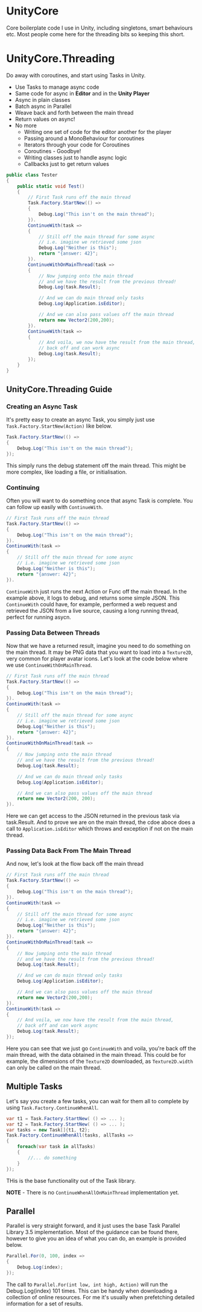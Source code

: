 # UnityCore
Core boilerplate code I use in Unity, including singletons, smart behaviours etc.  Most people come here for the threading bits so keeping this short.

# UnityCore.Threading
Do away with coroutines, and start using Tasks in Unity.
* Use Tasks to manage async code
* Same code for async in **Editor** and in the **Unity Player**
* Async in plain classes 
* Batch async in Parallel
* Weave back and forth between the main thread 
* Return values on async!
* No more
    * Writing one set of code for the editor another for the player
    * Passing around a MonoBehaviour for coroutines
    * Iterators through your code for Coroutines
    * Coroutines - Goodbye!
    * Writing classes just to handle async logic 
    * Callbacks just to get return values

```csharp
public class Tester
{
    public static void Test()
    {
        // First Task runs off the main thread
        Task.Factory.StartNew(() =>
        {
            Debug.Log("This isn't on the main thread");
        }).
        ContinueWith(task =>
        {
            // Still off the main thread for some async
            // i.e. imagine we retrieved some json 
            Debug.Log("Neither is this");
            return "{answer: 42}";
        }).
        ContinueWithOnMainThread(task =>
        {
            // Now jumping onto the main thread 
            // and we have the result from the previous thread!
            Debug.Log(task.Result);

            // And we can do main thread only tasks
            Debug.Log(Application.isEditor);

            // And we can also pass values off the main thread
            return new Vector2(200,200);
        }).
        ContinueWith(task =>
        {
            // And voila, we now have the result from the main thread, 
            // back off and can work async
            Debug.Log(task.Result);
        });
    }
}
```

## UnityCore.Threading Guide
### Creating an Async Task
It's pretty easy to create an async Task, you simply just use `Task.Factory.StartNew(Action)` like below.
```csharp
Task.Factory.StartNew(() =>
{
    Debug.Log("This isn't on the main thread");
});
```
This simply runs the debug statement off the main thread.  This might be more complex, like loading a file, or initialisation.

### Continuing
Often you will want to do something once that async Task is complete.  You can follow up easily with `ContinueWith`.
```csharp
// First Task runs off the main thread
Task.Factory.StartNew(() =>
{
    Debug.Log("This isn't on the main thread");
}).
ContinueWith(task =>
{
    // Still off the main thread for some async
    // i.e. imagine we retrieved some json 
    Debug.Log("Neither is this");
    return "{answer: 42}";
}).
```
`ContinueWith` just runs the next Action or Func<T> off the main thread.  In the example above, it logs to debug, and returns some simple JSON.  This `ContinueWith` could have, for example, performed a web request and retrieved the JSON from a live source, causing a long running thread, perfect for running asycn.
### Passing Data Between Threads
Now that we have a returned result, imagine you need to do something on the main thread.  It may be PNG data that you want to load into a `Texture2D`, very common for player avatar icons.  Let's look at the code below where we use `ContinueWithOnMainThread`.
```csharp
// First Task runs off the main thread
Task.Factory.StartNew(() =>
{
    Debug.Log("This isn't on the main thread");
}).
ContinueWith(task =>
{
    // Still off the main thread for some async
    // i.e. imagine we retrieved some json 
    Debug.Log("Neither is this");
    return "{answer: 42}";
}).
ContinueWithOnMainThread(task =>
{
    // Now jumping onto the main thread 
    // and we have the result from the previous thread!
    Debug.Log(task.Result);

    // And we can do main thread only tasks
    Debug.Log(Application.isEditor);

    // And we can also pass values off the main thread
    return new Vector2(200, 200);
}).
```
Here we can get access to the JSON returned in the previous task via task.Result.  And to prove we are on the main thread, the cdoe aboce does a call to `Application.isEditor` which throws and exception if not on the main thread.
### Passing Data Back From The Main Thread
And now, let's look at the flow back off the main thread

```csharp
// First Task runs off the main thread
Task.Factory.StartNew(() =>
{
    Debug.Log("This isn't on the main thread");
}).
ContinueWith(task =>
{
    // Still off the main thread for some async
    // i.e. imagine we retrieved some json 
    Debug.Log("Neither is this");
    return "{answer: 42}";
}).
ContinueWithOnMainThread(task =>
{
    // Now jumping onto the main thread 
    // and we have the result from the previous thread!
    Debug.Log(task.Result);

    // And we can do main thread only tasks
    Debug.Log(Application.isEditor);

    // And we can also pass values off the main thread
    return new Vector2(200,200);
}).
ContinueWith(task =>
{
    // And voila, we now have the result from the main thread, 
    // back off and can work async
    Debug.Log(task.Result);
});
```
Here you can see that we just go `ContinueWith` and voila, you're back off the main thread, with the data obtained in the main thread.  This could be for example, the dimensions of the `Texture2D` downloaded, as `Texture2D.width` can only be called on the main thread.

## Multiple Tasks
Let's say you create a few tasks, you can wait for them all to complete by using `Task.Factory.ContinueWhenAll`.
```csharp
var t1 = Task.Factory.StartNew( () => ... );
var t2 = Task.Factory.StartNew( () => ... );
var tasks = new Task[]{t1, t2};
Task.Factory.ContinueWhenAll(tasks, allTasks =>
{
    foreach(var task in allTasks)
    {
        //... do something
    }
});
```
THis is the base functionality out of the Task library. 

**NOTE** - There is no `ContinueWhenAllOnMainThread` implementation yet.  
## Parallel
Parallel is very straight forward, and it just uses the base Task Parallel Library 3.5 implementation.  Most of the guidance can be found there, however to give you an idea of what you can do, an example is provided below.

```csharp
Parallel.For(0, 100, index =>
{
    Debug.Log(index);
});
```
The call to `Parallel.For(int low, int high, Action)` will run the Debug.Log(index) 101 times.  This can be handy when downloading a collection of online resources.  For me it's usually when prefetching detailed information for a set of results.